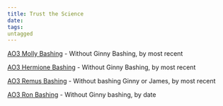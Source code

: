 ```yaml
---
title: Trust the Science
date: 
tags:
untagged
---
```

[AO3 Molly Bashing](
https://archiveofourown.org/tags/Molly%20Weasley%20Bashing/works?commit=Sort+and+Filter&exclude_work_search%5Bcategory_ids%5D%5B%5D=23&exclude_work_search%5Brelationship_ids%5D%5B%5D=99&exclude_work_search%5Brelationship_ids%5D%5B%5D=1600&exclude_work_search%5Brelationship_ids%5D%5B%5D=6642&exclude_work_search%5Brelationship_ids%5D%5B%5D=9510&exclude_work_search%5Brelationship_ids%5D%5B%5D=10760&exclude_work_search%5Brelationship_ids%5D%5B%5D=17165&exclude_work_search%5Brelationship_ids%5D%5B%5D=20822&exclude_work_search%5Brelationship_ids%5D%5B%5D=4881226&include_work_search%5Bcharacter_ids%5D%5B%5D=1803&page=1&work_search%5Bcomplete%5D=&work_search%5Bcrossover%5D=&work_search%5Bdate_from%5D=&work_search%5Bdate_to%5D=&work_search%5Bexcluded_tag_names%5D=Ginny+Weasley+Bashing%2CGood+Severus+Snape%2CNice+Severus+Snape%2CProtective+Severus+Snape%2CSeveritus+%7C+Severus+Snape+is+Harry+Potter%27s+Parent%2CLGBTQ+Themes%2CSlash%2CPre-Slash%2CMale+Slash%2CSane+Tom+Riddle%2CSane+Voldemort+%28Harry+Potter%29%2CTrans+Harry+Potter%2CTrans+Harry%2CFutanari%2CHarry+Potter%2FSeverus+Snape%2CLucius+Malfoy%2FGinny+Weasley%2CLily+Evans+Potter%2FSeverus+Snape%2CNice+Draco+Malfoy%2CGood+Draco+Malfoy%2CGood+Dursley+Family+%28Harry+Potter%29%2CFemale+Harry+Potter%2CTrans+Female+Harry+Potter%2CHermione+Granger%2FHarry+Potter%2FRon+Weasley%2CHermione+Granger%2FSeverus+Snape%2CFleur+Delacour%2FHermione+Granger%2CFleur+Delacour%2FHarry+Potter%2CBartemius+Crouch+Jr.%2FHarry+Potter%2CFeminine+Harry%2CFeminine+Harry+Potter%2CAlpha%2FBeta%2FOmega+Dynamics%2CDraco+Malfoy%2FGinny+Weasley%2CHarry+Potter+%26+Severus+Snape%2CHarry+Potter+%26+Severus+Snape+Friendship%2CGood+Parent+Lucius+Malfoy%2CHermione+Granger%2FReader%2CHarry+Potter%2FReader%2CRegulus+Black%2FHarry+Potter%2CRegulus+Black%2FHermione+Granger%2CHermione+Granger%2FTheodore+Nott%2CHermione+Granger%2FTheodore+Nott%2FBlaise+Zabini%2CHermione+Granger%2FTheodore+Nott%2FHarry+Potter%2CSirius+Black%2FHermione+Granger%2CHermione+Granger%2FRemus+Lupin%2CJames+Potter+Bashing%2CMpreg%2CImplied+Mpreg%2CPost+Mpreg%2CHarry%2FDraco+Mpreg+Fest+2020%2CHarry%2FDraco+Mpreg+Fest+2021%2CHarry%2FDraco+Mpreg+Fest+2018%2CH%2FD+Mpreg+2021%2CSibling+Incest%2CIncest%2CTwincest%2CSeverus+Snape%2FGinny+Weasley%2CDraco+Malfoy%2FGinny+Weasley%2FBlaise+Zabini%2CHermione+Granger%2FDraco+Malfoy%2CHermione+Granger%2FHarry+Potter%2CHermione+Granger%2FHarry+Potter%2FSeverus+Snape%2CFleur+Delacour%2FHermione+Granger%2FHarry+Potter%2CHermione+Granger%2FHarry+Potter%2FTom+Riddle+%7C+Voldemort%2CHermione+Granger%2FHarry+Potter%2FTom+Riddle%2CHermione+Granger%2FDraco+Malfoy%2FHarry+Potter&work_search%5Blanguage_id%5D=en&work_search%5Bother_tag_names%5D=&work_search%5Bquery%5D=&work_search%5Bsort_column%5D=revised_at&work_search%5Bwords_from%5D=&work_search%5Bwords_to%5D=
) - Without Ginny Bashing, by most recent

[AO3 Hermione Bashing](
https://archiveofourown.org/works?commit=Sort+and+Filter&work_search%5Bsort_column%5D=revised_at&include_work_search%5Bcharacter_ids%5D%5B%5D=1803&work_search%5Bother_tag_names%5D=&exclude_work_search%5Bcategory_ids%5D%5B%5D=23&exclude_work_search%5Bfandom_ids%5D%5B%5D=27&exclude_work_search%5Bfandom_ids%5D%5B%5D=3409&exclude_work_search%5Bfandom_ids%5D%5B%5D=14621&exclude_work_search%5Bfandom_ids%5D%5B%5D=101375&exclude_work_search%5Bfandom_ids%5D%5B%5D=115613&exclude_work_search%5Bfandom_ids%5D%5B%5D=244259&exclude_work_search%5Bfandom_ids%5D%5B%5D=269708&exclude_work_search%5Bfandom_ids%5D%5B%5D=289943&exclude_work_search%5Bfandom_ids%5D%5B%5D=448284&exclude_work_search%5Bfandom_ids%5D%5B%5D=725640&exclude_work_search%5Brelationship_ids%5D%5B%5D=99&exclude_work_search%5Brelationship_ids%5D%5B%5D=1600&exclude_work_search%5Brelationship_ids%5D%5B%5D=6642&exclude_work_search%5Brelationship_ids%5D%5B%5D=6658&exclude_work_search%5Brelationship_ids%5D%5B%5D=18224&exclude_work_search%5Brelationship_ids%5D%5B%5D=20822&exclude_work_search%5Brelationship_ids%5D%5B%5D=46156&exclude_work_search%5Brelationship_ids%5D%5B%5D=101081&exclude_work_search%5Brelationship_ids%5D%5B%5D=142054&exclude_work_search%5Brelationship_ids%5D%5B%5D=238658&exclude_work_search%5Brelationship_ids%5D%5B%5D=504255&exclude_work_search%5Brelationship_ids%5D%5B%5D=522786&exclude_work_search%5Brelationship_ids%5D%5B%5D=928562&exclude_work_search%5Brelationship_ids%5D%5B%5D=4881226&work_search%5Bexcluded_tag_names%5D=Good+Severus+Snape%2CNice+Severus+Snape%2CProtective+Severus+Snape%2CMentor+Severus+Snape%2CSeveritus+%7C+Severus+Snape+is+Harry+Potter%27s+Parent%2CFemale+Harry+Potter%2CFeminine+Harry%2CFeminine+Harry+Potter%2CSlash%2CPre-Slash%2CMale+Slash%2CTrans+Male+Character%2CTrans%2CTrans+Female+Harry+Potter%2CTrans+Harry+Potter%2CLGBTQ+Themes%2CAlbus+Severus+Potter%2CHarry+Potter+%26+Severus+Snape%2CHermione+Granger%2FHarry+Potter%2FRon+Weasley%2CHarry+Potter%2FTom+Riddle%2CHarry+Potter%2FTom+Riddle+%7C+Voldemort%2CHarry+Potter+%26+Tom+Riddle%2CHarry+Potter+%26+Tom+Riddle+%7C+Voldemort%2CGinny+Weasley+Bashing%2CFleur+Delacour%2FHermione+Granger%2CFleur+Delacour%2FHarry+Potter%2CGood+Draco+Malfoy%2CNice+Draco+Malfoy%2CGood+Dursley+Family+%28Harry+Potter%29%2CGood+Lucius+Malfoy%2CGood+Malfoy+Family+%28Harry+Potter%29%2CLily+Evans+Potter%2FSeverus+Snape%2CHermione+Granger%2FLucius+Malfoy%2CHermione+Granger%2FRemus+Lupin%2CHermione+Granger%2FBellatrix+Black+Lestrange%2CHermione+Granger%2FDraco+Malfoy%2CHermione+Granger%2FSeverus+Snape%2CHermione+Granger%2FTom+Riddle%2CAntonin+Dolohov%2FHermione+Granger%2CRabastan+Lestrange%2FHarry+Potter%2CHarry+Potter+Bashing%2CHermione+Granger%2FHarry+Potter%2CSirius+Black%2FHarry+Potter%2CAlpha%2FBeta%2FOmega+Dynamics%2CWerewolf+Harry+Potter%2CSirius+Black%2FLily+Evans+Potter%2CSirius+Black%2FRemus+Lupin%2FSeverus+Snape%2CHarry+Potter%2FDean+Thomas%2CHarry+Potter%2FDean+Thomas%2FGinny+Weasley%2CHarry+Potter%2FDean+Thomas%2FBlaise+Zabini%2CLucius+Malfoy%2FHarry+Potter%2CLucius+Malfoy%2FHarry+Potter%2FSeverus+Snape%2CSeverus+Snape%2FRon+Weasley%2CSane+Voldemort+%28Harry+Potter%29%2CSane+Tom+Riddle%2CHarry+Potter%2FPercy+Weasley%2CNot+So+Evil+Voldemort+%28Harry+Potter%29%2CViktor+Krum%2FHarry+Potter%2CSomewhat+Good+Voldemort+%28Harry+Potter%29%2CGood+Voldemort+%28Harry+Potter%29%2CGood+Dudley+Dursley%2CGood+Vernon+Dursley%2CIncest%2CSibling+Incest%2CDraco+Malfoy%2FGinny+Weasley%2CDraco+Malfoy%2FGinny+Weasley%2FBlaise+Zabini&work_search%5Bcrossover%5D=&work_search%5Bcomplete%5D=&work_search%5Bwords_from%5D=&work_search%5Bwords_to%5D=&work_search%5Bdate_from%5D=&work_search%5Bdate_to%5D=&work_search%5Bquery%5D=&work_search%5Blanguage_id%5D=en&tag_id=Hermione+Granger+Bashing
) - Without Ginny Bashing, by most recent

[AO3 Remus Bashing](
https://archiveofourown.org/works?utf8=%E2%9C%93&commit=Sort+and+Filter&work_search%5Bsort_column%5D=revised_at&include_work_search%5Bfandom_ids%5D%5B%5D=136512&include_work_search%5Bcharacter_ids%5D%5B%5D=1803&work_search%5Bother_tag_names%5D=&exclude_work_search%5Bcategory_ids%5D%5B%5D=23&exclude_work_search%5Bfandom_ids%5D%5B%5D=941637&exclude_work_search%5Bfandom_ids%5D%5B%5D=30448190&exclude_work_search%5Brelationship_ids%5D%5B%5D=99&exclude_work_search%5Brelationship_ids%5D%5B%5D=1600&exclude_work_search%5Brelationship_ids%5D%5B%5D=133191&work_search%5Bexcluded_tag_names%5D=Female+Harry+Potter%2CSlash%2CPre-Slash%2CMale+Slash%2CGen+or+Pre-Slash%2CFutanari%2CTrans+Male+Character%2CTrans+Character%2CTrans%2CLGBTQ+Themes%2CLGBTQ+Character%2CCommunity%3A+lgbtfest%2CSane+Voldemort+%28Harry+Potter%29%2CSane+Tom+Riddle%2CGood+Voldemort+%28Harry+Potter%29%2CGood+Tom+Riddle%2CSomewhat+Good+Voldemort+%28Harry+Potter%29%2CNice+Severus+Snape%2CSeveritus+%7C+Severus+Snape+is+Harry+Potter%27s+Parent%2CProtective+Severus+Snape%2CGood+Draco+Malfoy%2CGood+Lucius+Malfoy%2CGood+Vernon+Dursley%2CGood+Dudley+Dursley%2CGood+Slytherins%2CDraco+Malfoy%2FHarry+Potter%2CGinny+Weasley+Bashing%2CTom+Riddle%2FGinny+Weasley%2CTom+Riddle+%7C+Voldemort%2FGinny+Weasley%2CVoldemort%2FGinny+Weasley%2CHarry+Potter%2FVoldemort%2FGinny+Weasley%2CHarry+Potter%2FTom+Riddle+%7C+Voldemort%2FGinny+Weasley%2CBellatrix+Black+Lestrange%2FHarry+Potter%2CHermione+Granger%2FBellatrix+Black+Lestrange%2CHermione+Granger%2FRemus+Lupin%2CHermione+Granger%2FSeverus+Snape%2CSirius+Black%2FHermione+Granger%2CHermione+Granger%2FLucius+Malfoy%2CHermione+Granger%2FDraco+Malfoy%2CHermione+Granger%2FHarry+Potter%2CHermione+Granger%2FHarry+Potter%2FRon+Weasley%2CAlpha%2FBeta%2FOmega+Dynamics%2CAlpha%2FOmega%2CHermione+Granger%2FDraco+Malfoy%2FHarry+Potter%2CHermione+Granger%2FDraco+Malfoy%2FTheodore+Nott%2CHermione+Granger%2FDraco+Malfoy%2FBlaise+Zabini%2CLily+Evans+Potter%2FSeverus+Snape%2CJames+Potter+Bashing%2CNo+Ginny+Weasley+Bashing%2CMpreg%2CImplied+Mpreg%2CPost+Mpreg%2CMpreg+Harry&work_search%5Bcrossover%5D=&work_search%5Bcomplete%5D=&work_search%5Bwords_from%5D=&work_search%5Bwords_to%5D=&work_search%5Bdate_from%5D=&work_search%5Bdate_to%5D=&work_search%5Bquery%5D=&work_search%5Blanguage_id%5D=&tag_id=Remus+Lupin+Bashing
) - Without bashing Ginny or James, by most recent

[AO3 Ron Bashing](
https://archiveofourown.org/works?utf8=%E2%9C%93&commit=Sort+and+Filter&work_search%5Bsort_column%5D=revised_at&include_work_search%5Brelationship_ids%5D%5B%5D=3548&work_search%5Bother_tag_names%5D=&exclude_work_search%5Bcategory_ids%5D%5B%5D=23&exclude_work_search%5Bfandom_ids%5D%5B%5D=184908&exclude_work_search%5Bfandom_ids%5D%5B%5D=258526&exclude_work_search%5Bfandom_ids%5D%5B%5D=269708&exclude_work_search%5Bfandom_ids%5D%5B%5D=289943&exclude_work_search%5Bfandom_ids%5D%5B%5D=658827&exclude_work_search%5Bfandom_ids%5D%5B%5D=844705&exclude_work_search%5Bfandom_ids%5D%5B%5D=11055523&exclude_work_search%5Brelationship_ids%5D%5B%5D=99&exclude_work_search%5Brelationship_ids%5D%5B%5D=1600&exclude_work_search%5Brelationship_ids%5D%5B%5D=2390&exclude_work_search%5Brelationship_ids%5D%5B%5D=9510&exclude_work_search%5Brelationship_ids%5D%5B%5D=10760&exclude_work_search%5Brelationship_ids%5D%5B%5D=12235&work_search%5Bexcluded_tag_names%5D=Female+Harry+Potter%2CSlash%2CPre-Slash%2CMale+Slash%2CTrans+Character%2CTrans+Male+Character%2CTrans%2CFutanari%2CGood+Draco+Malfoy%2CGood+Malfoy+Family+%28Harry+Potter%29%2CGood+Friend+Draco+Malfoy%2CGood+Dursley+Family+%28Harry+Potter%29%2CNice+Severus+Snape%2CMentor+Severus+Snape%2CSeveritus+%7C+Severus+Snape+is+Harry+Potter%27s+Parent%2CLily+Evans+Potter%2FSeverus+Snape%2CHarry+Potter%2FTom+Riddle%2CHarry+Potter%2FTom+Riddle+%7C+Voldemort%2CTom+Riddle%2FGinny+Weasley%2CHarry+Potter%2FTom+Riddle%2FGinny+Weasley%2CTom+Riddle+%7C+Voldemort%2FGinny+Weasley%2CGinny+Weasley+Bashing%2CHermione+Granger%2FLucius+Malfoy%2CHermione+Granger%2FSeverus+Snape%2CHermione+Granger%2FOliver+Wood%2CHermione+Granger%2FBellatrix+Black+Lestrange%2CFleur+Delacour%2FHermione+Granger%2CFleur+Delacour%2FHarry+Potter%2CHermione+Granger%2FTom+Riddle%2CHermione+Granger%2FTom+Riddle+%7C+Voldemort%2CHermione+Granger%2FNarcissa+Black+Malfoy%2CHermione+Granger%2FDraco+Malfoy%2CHermione+Granger%2FDraco+Malfoy%2FHarry+Potter%2CHermione+Granger%2FDraco+Malfoy%2FTheodore+Nott%2CHermione+Granger%2FDraco+Malfoy%2FBlaise+Zabini&work_search%5Bcrossover%5D=&work_search%5Bcomplete%5D=&work_search%5Bwords_from%5D=&work_search%5Bwords_to%5D=&work_search%5Bdate_from%5D=&work_search%5Bdate_to%5D=&work_search%5Bquery%5D=&work_search%5Blanguage_id%5D=en&tag_id=Ron+Weasley+Bashing
) - Without Ginny bashing, by date

